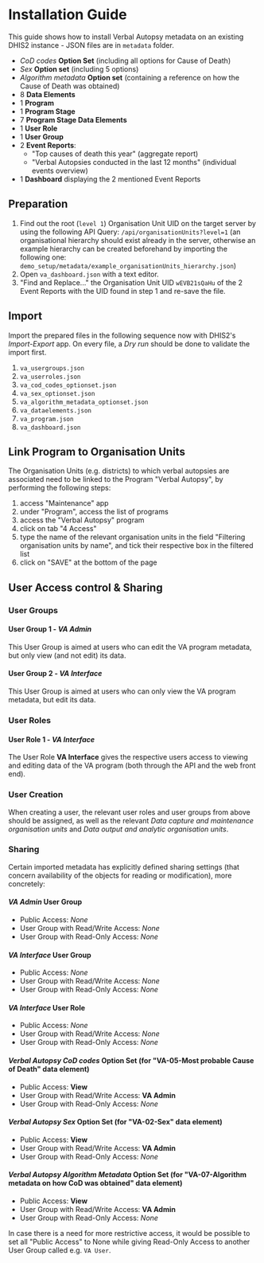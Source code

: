 # Installation Guide

This guide shows how to install Verbal Autopsy metadata on an existing DHIS2 instance - JSON files are in `metadata` folder.

- _CoD codes_ **Option Set** (including all options for Cause of Death)
- _Sex_ **Option set** (including 5 options)
- _Algorithm metadata_ **Option set** (containing a reference on how the Cause of Death was obtained)
- 8 **Data Elements**
- 1 **Program**
- 1 **Program Stage**
- 7 **Program Stage Data Elements**
- 1 **User Role**
- 1 **User Group**
- 2 **Event Reports**: 
	- "Top causes of death this year" (aggregate report) 
	- "Verbal Autopsies conducted in the last 12 months" (individual events overview)
- 1 **Dashboard** displaying the 2 mentioned Event Reports

## Preparation

1. Find out the root (`level 1`) Organisation Unit UID on the target server by using the following API Query: `/api/organisationUnits?level=1` (an organisational hierarchy should exist already in the server, otherwise an example hierarchy can be created beforehand by importing the following one: `demo_setup/metadata/example_organisationUnits_hierarchy.json`)
2. Open `va_dashboard.json` with a text editor.
3. "Find and Replace..." the Organisation Unit UID `wEVB21sQaHu` of the 2 Event Reports with the UID found in step 1 and re-save the file.


## Import

Import the prepared files in the following sequence now with DHIS2's _Import-Export_ app.
On every file, a _Dry run_ should be done to validate the import first.

1. `va_usergroups.json` 
2. `va_userroles.json`
3. `va_cod_codes_optionset.json` 
4. `va_sex_optionset.json` 
5. `va_algorithm_metadata_optionset.json`
6. `va_dataelements.json`
7. `va_program.json`
8. `va_dashboard.json`

## Link Program to Organisation Units

The Organisation Units (e.g. districts) to which verbal autopsies are associated need to be linked to the Program "Verbal Autopsy", by performing the following steps: 
1. access "Maintenance" app
2. under "Program", access the list of programs
3. access the "Verbal Autopsy" program
4. click on tab "4 Access"
5. type the name of the relevant organisation units in the field "Filtering organisation units by name", and tick their respective box in the filtered list
6. click on "SAVE" at the bottom of the page

## User Access control & Sharing

### User Groups

#### User Group 1 - _VA Admin_

This User Group is aimed at users who can edit the VA program metadata, but only view (and not edit) its data.

#### User Group 2 - _VA Interface_

This User Group is aimed at users who can only view the VA program metadata, but edit its data.

### User Roles

#### User Role 1 - _VA Interface_
The User Role **VA Interface** gives the respective users access to viewing and editing data of the VA program (both through the API and the web front end).

### User Creation

When creating a user, the relevant user roles and user groups from above should be assigned, as well as the relevant _Data capture and maintenance organisation units_ and _Data output and analytic organisation units_.

### Sharing

Certain imported metadata has explicitly defined sharing settings (that concern availability of the objects for reading or modification), more concretely:

#### _VA Admin_ User Group
  - Public Access: _None_
  - User Group with Read/Write Access: _None_
  - User Group with Read-Only Access: _None_
    
#### _VA Interface_ User Group
  - Public Access: _None_
  - User Group with Read/Write Access: _None_
  - User Group with Read-Only Access: _None_

#### _VA Interface_ User Role
- Public Access: _None_
- User Group with Read/Write Access: _None_
- User Group with Read-Only Access: _None_
  
#### _Verbal Autopsy CoD codes_ Option Set (for "VA-05-Most probable Cause of Death" data element)
 - Public Access: **View**
 - User Group with Read/Write Access: **VA Admin**
 - User Group with Read-Only Access: _None_

#### _Verbal Autopsy Sex_ Option Set (for "VA-02-Sex" data element)
  - Public Access: **View**
  - User Group with Read/Write Access: **VA Admin**
  - User Group with Read-Only Access: _None_

#### _Verbal Autopsy Algorithm Metadata_ Option Set (for "VA-07-Algorithm metadata on how CoD was obtained" data element)
  - Public Access: **View**
  - User Group with Read/Write Access: **VA Admin**
  - User Group with Read-Only Access: _None_

In case there is a need for more restrictive access, it would be possible to set all "Public Access" to None while giving Read-Only Access to another User Group called e.g. `VA User`.
